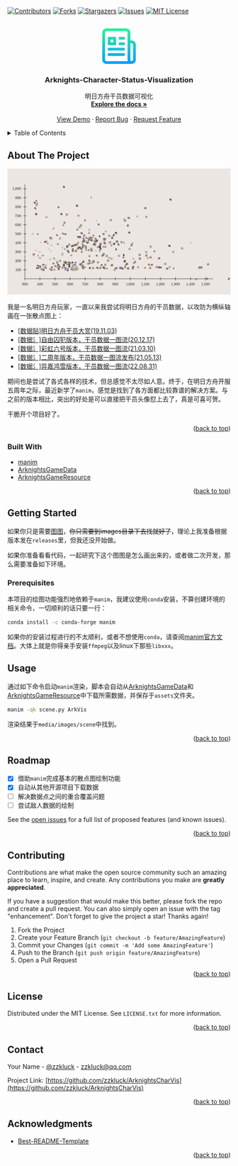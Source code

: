 <a name="readme-top"></a>

<!-- PROJECT SHIELDS -->
[![Contributors][contributors-shield]][contributors-url]
[![Forks][forks-shield]][forks-url]
[![Stargazers][stars-shield]][stars-url]
[![Issues][issues-shield]][issues-url]
[![MIT License][license-shield]][license-url]

<!-- PROJECT LOGO -->
<br />
<div align="center">
  <a href="https://github.com/zzkluck/ArknightsCharVis">
    <img src="images/logo.png" alt="Logo" width="80" height="80">
  </a>

  <h3 align="center">Arknights-Character-Status-Visualization</h3>

  <p align="center">
    明日方舟干员数据可视化
    <br />
    <a href="https://github.com/zzkluck/ArknightsCharVis"><strong>Explore the docs »</strong></a>
    <br />
    <br />
    <a href="https://github.com/zzkluck/ArknightsCharVis">View Demo</a>
    ·
    <a href="https://github.com/zzkluck/ArknightsCharVis/issues/new?labels=bug&template=bug-report---.md">Report Bug</a>
    ·
    <a href="https://github.com/zzkluck/ArknightsCharVis/issues/new?labels=enhancement&template=feature-request---.md">Request Feature</a>
  </p>
</div>



<!-- TABLE OF CONTENTS -->
<details>
  <summary>Table of Contents</summary>
  <ol>
    <li>
      <a href="#about-the-project">About The Project</a>
      <ul>
        <li><a href="#built-with">Built With</a></li>
      </ul>
    </li>
    <li>
      <a href="#getting-started">Getting Started</a>
      <ul>
        <li><a href="#prerequisites">Prerequisites</a></li>
        <li><a href="#installation">Installation</a></li>
      </ul>
    </li>
    <li><a href="#usage">Usage</a></li>
    <li><a href="#roadmap">Roadmap</a></li>
    <li><a href="#contributing">Contributing</a></li>
    <li><a href="#license">License</a></li>
    <li><a href="#contact">Contact</a></li>
    <li><a href="#acknowledgments">Acknowledgments</a></li>
  </ol>
</details>



<!-- ABOUT THE PROJECT -->
## About The Project

![ArkVis Demo][product-demo]

我是一名明日方舟玩家，一直以来我尝试将明日方舟的干员数据，以攻防为横纵轴画在一张散点图上：
* [​[数据贴]明日方舟干员大赏(19.11.03)](https://ngabbs.com/read.php?tid=18959001)
* [​[数据氵]自由囚犯版本，干员数据一图流(20.12.17)](https://ngabbs.com/read.php?tid=24687178)
* [​[数据氵]彩虹六号版本，干员数据一图流(21.03.10)](https://ngabbs.com/read.php?tid=25857739)
* [​[数据氵]二周年版本，干员数据一图流发布(21.05.13)](https://ngabbs.com/read.php?tid=26739638)
* [[数据氵]异嘉鸿雪版本，干员数据一图流(22.08.31)](https://ngabbs.com/read.php?tid=33304109)

期间也是尝试了各式各样的技术，但总感觉不太尽如人意。终于，在明日方舟开服五周年之际，最近新学了`manim`，感觉是找到了各方面都比较靠谱的解决方案。与之前的版本相比，突出的好处是可以直接把干员头像怼上去了，真是可喜可贺。

干脆开个项目好了。

<p align="right">(<a href="#readme-top">back to top</a>)</p>

### Built With
* [manim](https://www.manim.community/)
* [ArknightsGameData](https://github.com/Kengxxiao/ArknightsGameData)
* [ArknightsGameResource](https://github.com/yuanyan3060/ArknightsGameResource)

<p align="right">(<a href="#readme-top">back to top</a>)</p>

<!-- GETTING STARTED -->
## Getting Started

如果你只是需要[图图](images/tutu.png)，~~你只需要到images目录下去找就好了~~，理论上我准备根据版本发在`releases`里，但我还没开始做。

如果你准备看看代码，一起研究下这个图图是怎么画出来的，或者做二次开发，那么需要准备如下环境。

### Prerequisites

本项目的绘图功能强烈地依赖于`manim`，我建议使用`conda`安装，不算创建环境的相关命令，一切顺利的话只要一行：
```bash
conda install -c conda-forge manim
```
如果你的安装过程进行的不太顺利，或者不想使用`conda`，请查阅[manim官方文档](https://www.manim.community/)。大体上就是你得亲手安装`ffmpeg`以及linux下那些`libxxx`。

<!-- USAGE EXAMPLES -->
## Usage
通过如下命令启动`manim`渲染，脚本会自动从[ArknightsGameData](https://github.com/Kengxxiao/ArknightsGameData)和[ArknightsGameResource](https://github.com/yuanyan3060/ArknightsGameResource)中下载所需数据，并保存于`assets`文件夹。
```bash
manim -qk scene.py ArkVis
```
渲染结果于`media/images/scene`中找到。
<p align="right">(<a href="#readme-top">back to top</a>)</p>



<!-- ROADMAP -->
## Roadmap

- [x] 借助`manim`完成基本的散点图绘制功能
- [x] 自动从其他开源项目下载数据
- [ ] 解决数据点之间的重合覆盖问题
- [ ] 尝试敌人数据的绘制

See the [open issues](https://github.com/zzkluck/ArknightsCharVis/issues) for a full list of proposed features (and known issues).

<p align="right">(<a href="#readme-top">back to top</a>)</p>



<!-- CONTRIBUTING -->
## Contributing

Contributions are what make the open source community such an amazing place to learn, inspire, and create. Any contributions you make are **greatly appreciated**.

If you have a suggestion that would make this better, please fork the repo and create a pull request. You can also simply open an issue with the tag "enhancement".
Don't forget to give the project a star! Thanks again!

1. Fork the Project
2. Create your Feature Branch (`git checkout -b feature/AmazingFeature`)
3. Commit your Changes (`git commit -m 'Add some AmazingFeature'`)
4. Push to the Branch (`git push origin feature/AmazingFeature`)
5. Open a Pull Request

<p align="right">(<a href="#readme-top">back to top</a>)</p>



<!-- LICENSE -->
## License

Distributed under the MIT License. See `LICENSE.txt` for more information.

<p align="right">(<a href="#readme-top">back to top</a>)</p>



<!-- CONTACT -->
## Contact

Your Name - [@zzkluck](https://blog.zzkluck.tech) - zzkluck@qq.com

Project Link: [https://github.com/zzkluck/ArknightsCharVis](https://github.com/zzkluck/ArknightsCharVis)

<p align="right">(<a href="#readme-top">back to top</a>)</p>



<!-- ACKNOWLEDGMENTS -->
## Acknowledgments
* [Best-README-Template](https://github.com/othneildrew/Best-README-Template)

<p align="right">(<a href="#readme-top">back to top</a>)</p>

<!-- MARKDOWN LINKS & IMAGES -->
<!-- https://www.markdownguide.org/basic-syntax/#reference-style-links -->
[contributors-shield]: https://img.shields.io/github/contributors/othneildrew/Best-README-Template.svg?style=for-the-badge
[contributors-url]: https://github.com/zzkluck/ArknightsCharVis/graphs/contributors
[forks-shield]: https://img.shields.io/github/forks/othneildrew/Best-README-Template.svg?style=for-the-badge
[forks-url]: https://github.com/zzkluck/ArknightsCharVis/network/members
[stars-shield]: https://img.shields.io/github/stars/othneildrew/Best-README-Template.svg?style=for-the-badge
[stars-url]: https://github.com/zzkluck/ArknightsCharVis/stargazers
[issues-shield]: https://img.shields.io/github/issues/othneildrew/Best-README-Template.svg?style=for-the-badge
[issues-url]: https://github.com/zzkluck/ArknightsCharVis/issues
[license-shield]: https://img.shields.io/github/license/othneildrew/Best-README-Template.svg?style=for-the-badge
[license-url]: https://github.com/zzkluck/ArknightsCharVis/blob/master/LICENSE.txt
[product-demo]: images/demo.png
